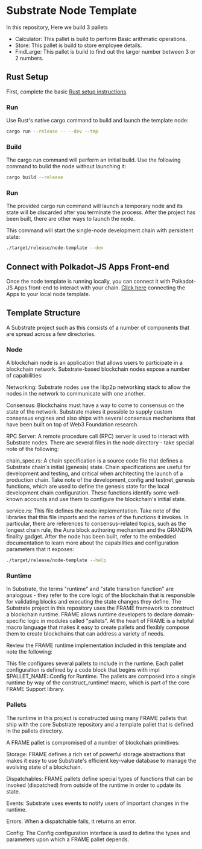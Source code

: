 # Substrate Node Template
In this repository, Here we build 3 pallets
* Calculator: This pallet is build to perform Basic arithmatic operations.
* Store: This pallet is build to store employee details.
* FindLarge: This pallet is build to find out the larger number between 3 or 2 numbers.

## Rust Setup
First, complete the basic [Rust setup instructions](https://www.rust-lang.org/tools/install).

### Run
Use Rust's native cargo command to build and launch the template node:
```sh
cargo run --release -- --dev --tmp
```
### Build
The cargo run command will perform an initial build. Use the following command to build the node without launching it:
```sh
cargo build --release
```

### Run
The provided cargo run command will launch a temporary node and its state will be discarded after you terminate the process. After the project has been built, there are other ways to launch the node.

This command will start the single-node development chain with persistent state:

```sh
./target/release/node-template --dev
```

## Connect with Polkadot-JS Apps Front-end
Once the node template is running locally, you can connect it with Polkadot-JS Apps front-end to interact with your chain. [Click here](https://polkadot.js.org/apps/#/explorer?rpc=ws://127.0.0.1:9944) connecting the Apps to your local node template.

## Template Structure
A Substrate project such as this consists of a number of components that are spread across a few directories.

### Node
A blockchain node is an application that allows users to participate in a blockchain network. Substrate-based blockchain nodes expose a number of capabilities:

Networking: Substrate nodes use the libp2p networking stack to allow the nodes in the network to communicate with one another.

Consensus: Blockchains must have a way to come to consensus on the state of the network. Substrate makes it possible to supply custom consensus engines and also ships with several consensus mechanisms that have been built on top of Web3 Foundation research.

RPC Server: A remote procedure call (RPC) server is used to interact with Substrate nodes.
There are several files in the node directory - take special note of the following:

chain_spec.rs: A chain specification is a source code file that defines a Substrate chain's initial (genesis) state. Chain specifications are useful for development and testing, and critical when architecting the launch of a production chain. Take note of the development_config and testnet_genesis functions, which are used to define the genesis state for the local development chain configuration. These functions identify some well-known accounts and use them to configure the blockchain's initial state.

service.rs: This file defines the node implementation. Take note of the libraries that this file imports and the names of the functions it invokes. In particular, there are references to consensus-related topics, such as the longest chain rule, the Aura block authoring mechanism and the GRANDPA finality gadget.
After the node has been built, refer to the embedded documentation to learn more about the capabilities and configuration parameters that it exposes:

```sh
./target/release/node-template --help
```

### Runtime
In Substrate, the terms "runtime" and "state transition function" are analogous - they refer to the core logic of the blockchain that is responsible for validating blocks and executing the state changes they define. The Substrate project in this repository uses the FRAME framework to construct a blockchain runtime. FRAME allows runtime developers to declare domain-specific logic in modules called "pallets". At the heart of FRAME is a helpful macro language that makes it easy to create pallets and flexibly compose them to create blockchains that can address a variety of needs.

Review the FRAME runtime implementation included in this template and note the following:

This file configures several pallets to include in the runtime. Each pallet configuration is defined by a code block that begins with impl $PALLET_NAME::Config for Runtime.
The pallets are composed into a single runtime by way of the construct_runtime! macro, which is part of the core FRAME Support library.

### Pallets
The runtime in this project is constructed using many FRAME pallets that ship with the core Substrate repository and a template pallet that is defined in the pallets directory.

A FRAME pallet is compromised of a number of blockchain primitives:

Storage: FRAME defines a rich set of powerful storage abstractions that makes it easy to use Substrate's efficient key-value database to manage the evolving state of a blockchain.

Dispatchables: FRAME pallets define special types of functions that can be invoked (dispatched) from outside of the runtime in order to update its state.

Events: Substrate uses events to notify users of important changes in the runtime.

Errors: When a dispatchable fails, it returns an error.

Config: The Config configuration interface is used to define the types and parameters upon which a FRAME pallet depends.
